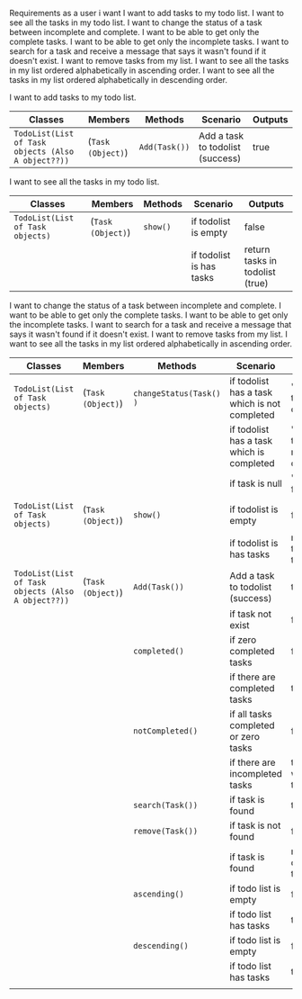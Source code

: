 Requirements
as a user i want
I want to add tasks to my todo list.
I want to see all the tasks in my todo list.
I want to change the status of a task between incomplete and complete.
I want to be able to get only the complete tasks.
I want to be able to get only the incomplete tasks.
I want to search for a task and receive a message that says it wasn't found if it doesn't exist.
I want to remove tasks from my list.
I want to see all the tasks in my list ordered alphabetically in ascending order.
I want to see all the tasks in my list ordered alphabetically in descending order.



I want to add tasks to my todo list.


| Classes                                            | Members           | Methods       | Scenario                         | Outputs |
|----------------------------------------------------|-------------------|---------------|----------------------------------|---------|
| `TodoList(List of Task objects (Also A object??))` | (`Task (Object)`) | `Add(Task())` | Add a task to todolist (success) | true    |

I want to see all the tasks in my todo list.



| Classes                          | Members           | Methods   | Scenario                 | Outputs                         |
|----------------------------------|-------------------|-----------|--------------------------|---------------------------------|
| `TodoList(List of Task objects)` | (`Task (Object)`) | `show()`  | if todolist is empty     | false                           |
|                                  |                   |           | if todolist is has tasks | return tasks in todolist (true) |

I want to change the status of a task between incomplete and complete.
I want to be able to get only the complete tasks.
I want to be able to get only the incomplete tasks.
I want to search for a task and receive a message that says it wasn't found if it doesn't exist.
I want to remove tasks from my list.
I want to see all the tasks in my list ordered alphabetically in ascending order.


| Classes                                            | Members           | Methods                 | Scenario                                      | Outputs                        |
|----------------------------------------------------|-------------------|-------------------------|-----------------------------------------------|--------------------------------|
| `TodoList(List of Task objects)`                   | (`Task (Object)`) | `changeStatus(Task() )` | if todolist has a task which is not completed | "Task turned to completed"     |
|                                                    |                   |                         | if todolist has a task which is  completed    | "Task turned to not completed" |
|                                                    |                   |                         | if task is null                               | "task not found"               |  
|                                                    |                   |                         |                                               |                                |
| `TodoList(List of Task objects)`                   | (`Task (Object)`) | `show()`                | if todolist is empty                          | false                          |
|                                                    |                   |                         | if todolist is has tasks                      | return tasks in todolist       |
| `TodoList(List of Task objects (Also A object??))` | (`Task (Object)`) | `Add(Task())`           | Add a task to todolist (success)              | true                           |
|                                                    |                   |                         | if task not exist                             | false                          |
|                                                    |                   | `completed()`           | if zero completed tasks                       | false                          |   
|                                                    |                   |                         | if there are completed tasks                  | true                           |   
|                                                    |                   | `notCompleted()`        | if all tasks completed or zero tasks          | false                          |   
|                                                    |                   |                         | if there are incompleted  tasks               | todolist with the tasks        |   
|                                                    |                   | `search(Task())`        | if task is found                              | true                           |   
|                                                    |                   | `remove(Task())`        | if task is not found                          | false                          |   
|                                                    |                   |                         | if task is found                              | returns the deleted task       |   
|                                                    |                   | `ascending()`           | if todo list is empty                         | false                          |   
|                                                    |                   |                         | if todo list has tasks                        | true                           |   
|                                                    |                   | `descending()`          | if todo list is empty                         | false                          |   
|                                                    |                   |                         | if todo list has tasks                        | true                           |
|                                                    |                   |                         |                                               |                                |   


